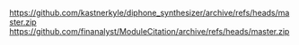 https://github.com/kastnerkyle/diphone_synthesizer/archive/refs/heads/master.zip
https://github.com/finanalyst/ModuleCitation/archive/refs/heads/master.zip
